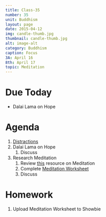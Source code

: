 ```yaml
---
title: Class-35
number: 35	
unit: Buddhism
layout: page
date: 2015-04-12
img: candle-thumb.jpg
thumbnail: candle-thumb.jpg
alt: image-alt
category: Buddhism
caption: Focus
3A: April 16
8th: April 17
topic: Meditation
---
```


# Due Today
* Dalai Lama on Hope

# Agenda

1. [Distractions](https://youtu.be/5HbYScltf1c)
1. Dalai Lama on Hope
	1. Discuss
1. Research Meditation
	1. Review [this](http://blog.lift.do/category/meditation-2/) resource on Meditation
	1. Complete [Meditation Worksheet](https://dl.dropboxusercontent.com/u/916107/teachdocs/row-meditation-quotes.pdf)
	1. Discuss

# Homework
	
1. Upload Meditation Worksheet to Showbie